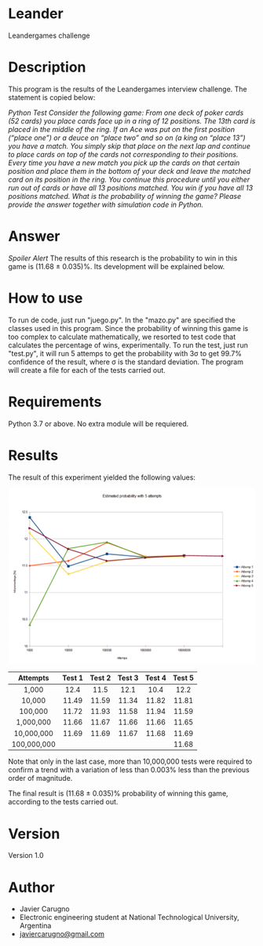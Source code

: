 # Leander
Leandergames challenge

# Description
This program is the results of the Leandergames interview challenge. The statement is copied below:

_Python Test
Consider the following game:
From one deck of poker cards (52 cards) you place cards face up in a ring of 12 positions. The 13th card is placed
in the middle of the ring. If an Ace was put on the first position (“place one”) or a deuce on “place two” and so
on (a king on “place 13”) you have a match. You simply skip that place on the next lap and continue to place
cards on top of the cards not corresponding to their positions.
Every time you have a new match you pick up the cards on that certain position and place them in the bottom of
your deck and leave the matched card on its position in the ring. You continue this procedure until you either
run out of cards or have all 13 positions matched.
You win if you have all 13 positions matched.
What is the probability of winning the game?
Please provide the answer together with simulation code in Python._

# Answer

_Spoiler Alert_
The results of this research is the probability to win in this game is (11.68 ± 0.035)%. Its development will be explained below. 

# How to use

To run de code, just run "juego.py". In the "mazo.py" are specified the classes used in this program. Since the probability of winning this game is too complex to calculate mathematically, we resorted to test code that calculates the percentage of wins, experimentally. To run the test, just run "test.py", it will run 5 attemps to get the probability with 3σ to get 99.7% confidence of the result, where σ is the standard deviation. The program will create a file for each of the tests carried out.

# Requirements

Python 3.7 or above. No extra module will be requiered.

# Results

The result of this experiment yielded the following values:

![Results obtained](Img/prob.png)

Attempts    | Test 1   |	 Test 2 	|  Test 3	  |  Test 4	  |  Test 5
:---------: | :------: | :--------: | :-------: | :-------: | :------: 
1,000       |	 12.4    |  	11.5    | 	 12.1   |	  10.4	  |   12.2
10,000      |  11.49	 |   11.59    |    11.34	|   11.82   | 	11.81
100,000     |  11.72	 |   11.93    |    11.58	|   11.94   | 	11.59
1,000,000   |  11.66	 |   11.67	  |    11.66	|   11.66	  |   11.65
10,000,000  |  11.69	 |   11.69    |    11.67	|   11.68	  |   11.69
100,000,000 |	         |            |           |           |   11.68

Note that only in the last case, more than 10,000,000 tests were required to confirm a trend with a variation of less than 0.003% less than the previous order of magnitude. 

The final result is (11.68 ± 0.035)% probability of winning this game, according to the tests carried out.

# Version 

Version 1.0

# Author

* Javier Carugno
* Electronic engineering student at National Technological University, Argentina
* javiercarugno@gmail.com
